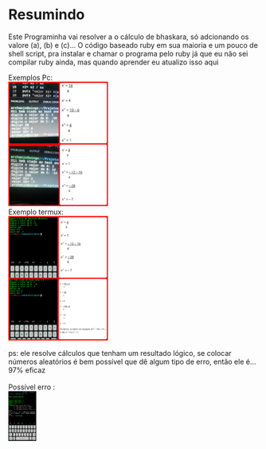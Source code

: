 
# Resumindo
Este Programinha vai resolver a o cálculo de bhaskara, só adcionando os valore (a), (b) e (c)... O código baseado ruby em sua maioria e um pouco de shell script, pra instalar e chamar o programa pelo ruby já que eu não sei compilar ruby ainda, mas quando aprender eu atualizo isso aqui

Exemplos Pc: <br>
<img src="https://github.com/4RCH4NJ0/bhaskrl/blob/main/Polish_20201127_204711288.jpg" height="250" alt="Screenshot"/>
<br>Exemplo termux: <br>
<img src="https://github.com/4RCH4NJ0/bhaskrl/blob/main/Polish_20201127_210537598.jpg" height="250" alt="Screenshot"/>

ps: ele resolve cálculos que tenham um resultado lógico, se colocar números aleatórios é bem possível que dê algum tipo de erro, então ele é... 97% eficaz
<br><br>Possível erro : <br>
<img src="https://github.com/4RCH4NJ0/bhaskrl/blob/main/Screenshot_20201128-101432_Termux.jpg" height="100" alt="screenshot"/>
